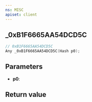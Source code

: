 ```yaml
---
ns: MISC
apiset: client
---
```

## _0xB1F6665AA54DCD5C

```c
// 0xB1F6665AA54DCD5C
Any _0xB1F6665AA54DCD5C(Hash p0);
```


## Parameters
* **p0**:

## Return value

